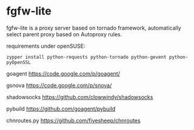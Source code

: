 fgfw-lite
============

fgfw-lite is a proxy server based on tornado framework, automatically select parent proxy based on Autoproxy rules.

requirements under openSUSE:

    zypper install python-requests python-tornado python-gevent python-pyOpenSSL

goagent https://code.google.com/p/goagent/

gsnova https://code.google.com/p/snova/

shadowsocks https://github.com/clowwindy/shadowsocks

pybuild https://github.com/goagent/pybuild

chnroutes.py https://github.com/fivesheep/chnroutes

